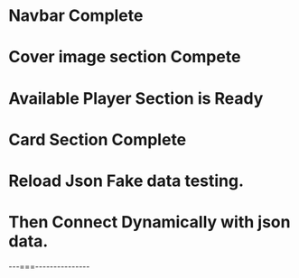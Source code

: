 # Navbar Complete
# Cover image section Compete
# Available Player Section is Ready
# Card Section Complete
# Reload Json Fake data testing.
# Then Connect Dynamically with json data.
---===---------------



